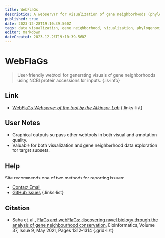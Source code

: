 ```yaml
---
title: WebFlaGs
description: A webserver for visualization of gene neighborhoods (phylogenetic analysis)
published: true
date: 2023-12-28T19:10:39.560Z
tags: data visualization, gene neighborhood, visualization, phylogenomic, phylogenetic, phylogenomics, phylogenetics, gene neighborhoods, physical clustering
editor: markdown
dateCreated: 2023-12-28T19:10:39.560Z
---
```


# WebFlaGs

> User-friendly webtool for generating visuals of gene neighborhoods using NCBI protein accessions for inputs. 
{.is-info}


## Link

- [WebFlaGs *Webserver of the tool by the Atkinson Lab*](https://server.atkinson-lab.com/webflags)
{.links-list}


## User Notes
 
 - Graphical outputs surpass other webtools in both visual and annotation quality.
 - Valuable for both visualization and gene neighborhood data exploration for target subsets.
 

## Help

Site recommends one of two methods for reporting issues:
- [Contact Email](gemma-dot-atkinson-wow-med.lu.se)
- [GitHub Issues](https://github.com/GCA-VH-lab/FlaGs2/issues)
{.links-list}


## Citation

- Saha et. al., [FlaGs and webFlaGs: discovering novel biology through the analysis of gene neighbourhood conservation](https://doi.org/10.1093/bioinformatics/btaa788), Bioinformatics, Volume 37, Issue 9, May 2021, Pages 1312–1314
{.grid-list}
